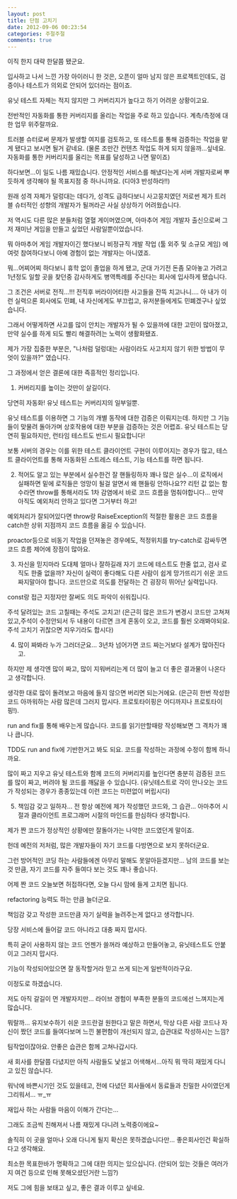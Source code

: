 ```yaml
---
layout: post
title: 단점 고치기
date: 2012-09-06 00:23:54
categories: 주절주절
comments: true
---
```


이직 한지 대략 한달쯤 됐군요.

입사하고 나서 느낀 가장 아이러니 한 것은, 오픈이 얼마 남지 않은 프로젝트인데도, 검증이나 테스트가 의외로 안되어 있더라는 점이죠.

유닛 테스트 자체는 적지 않지만 그 커버리지가 높다고 하기 어려운 상황이고요.

전반적인 자동화를 통한 커버리지를 올리는 작업을 주로 하고 있습니다. 계측/측정에 대한 업무 위주랄까요.

트러블 슈터로써 문제가 발생할 여지를 검토하고, 또 테스트를 통해 검증하는 작업을 맡게 됐다고 보시면 될거 같네요. (물론 조만간 컨텐츠 작업도 하게 되지 않을까...싶네요. 자동화를 통한 커버리지를 올리는 목표를 달성하고 나면 말이죠)

하다보면...이 일도 나름 재밌습니다. 안정적인 서비스를 해냈다는게 서버 개발자로써 뿌듯하게 생각해야 될 목표지점 중 하나니까요. (디아3 반성하라!!)



원래 성격 자체가 덜렁대는 데다가, 성격도 급하다보니 사고뭉치였던 저로썬 제가 트러블 슈터적인 성향의 개발자가 될꺼라곤 사실 상상하기 어려웠습니다.

저 역시도 다른 많은 분들처럼 열혈 게이머였으며, 아마추어 게임 개발자 출신으로써 그저 재미난 게임을 만들고 싶었던 사람일뿐이었습니다.

뭐 아마추어 게임 개발자이긴 했다보니 비정규직 개발 작업 (툴 외주 및 소규모 게임) 에 여럿 참여하다보니 아예 경험이 없는 개발자는 아니였죠.

뭐...어찌어찌 하다보니 휴학 없이 졸업을 하게 됐고, 군대 가기전 돈좀 모아놓고 가려고 1년정도 일할 곳을 찾던중 감사하게도 병역특례를 주신다는 회사에 입사하게 됐습니다.

그 조건은 서버로 전직...!!! 전직후 버라이어티한 사고들을 잔뜩 치고나니.... 아 내가 이런 실력으론 회사에도 민폐, 내 자신에게도 부끄럽고, 유저분들에게도 민폐겠구나 싶었습니다.

그래서 어떻게하면 사고를 많이 안치는 개발자가 될 수 있을까에 대한 고민이 많아졌고, 만약 실수를 하게 되도 빨리 해결하려는 노력이 생활화됐죠.

제가 가장 집중한 부분은, "나처럼 덜렁대는 사람이라도 사고치지 않기 위한 방법이 무엇이 있을까?" 였습니다.


그 과정에서 얻은 결론에 대한 즉흥적인 정리입니다.



1. 커버리지를 높이는 것만이 살길이다.

당연히 자동화! 유닛 테스트는 커버리지의 일부일뿐.

유닛 테스트를 이용하면 그 기능의 개별 동작에 대한 검증은 이뤄지는데. 하지만 그 기능들이 맞물려 돌아가며 상호작용에 대한 부분을 검증하는 것은 어렵죠. 유닛 테스트는 당연히 필요하지만, 런타임 테스트도 반드시 필요합니다!

보통 서버의 경우는 이를 위한 테스트 클라이언트 구현이 이루어지는 경우가 많고, 테스트 클라이언트를 통해 자동화된 스트레스 테스트, 기능 테스트를 하면 됩니다.

2. 적어도 알고 있는 부분에서 실수한건 잘 핸들링하자
꽤나 많은 실수...이 로직에서 실패하면 밑에 로직들은 엉망이 될걸 알면서 왜 핸들링 안하나요?? 리턴 값 없는 함수라면 throw를 통해서라도 1차 감염에서 바로 코드 흐름을 멈춰야합니다... 만약 아직도 예외처리 안하고 있다면 그거부터 하고!

예외처리가 잘되어있다면 throw랑 RaiseException의 적절한 활용은 코드 흐름을 catch한 상위 지점까지 코드 흐름을 옮길 수 있습니다. 

proactor등으로 비동기 작업을 던져놓은 경우에도, 적정위치를 try-catch로 감싸두면 코드 흐름 제어에 장점이 많아요.

3. 자신을 믿지마라
도대체 얼마나 잘하길래 자기 코드에 테스트도 한줄 없고, 검사 로직도 한줄 없을까? 자신이 실력이 좋다해도 다른 사람이 쉽게 망가뜨리기 쉬운 코드 짜지말아야 합니다. 코드만으로 의도를 전달하는 건 굉장히 뛰어난 실력입니다.

const랑 접근 지정자만 잘써도 의도 파악이 쉬워집니다.

주석 달려있는 코드 고칠때는 주석도 고치고! (은근히 많은 코드가 변경시 코드만 고쳐져있고,주석이 수정안되서 두 내용이 다르면 크게 혼동이 오고, 코드를 훨씬 오래봐야되요. 주석 고치기 귀찮으면 지우기라도 합시다)

4. 많이 짜봐라
누가 그러더군요... 3년차 넘어가면 코드 짜는거보다 설계가 많아진다고. 

하지만 제 생각엔 많이 짜고, 많이 지워버리는게 더 많이 늘고 더 좋은 결과물이 나온다고 생각합니다. 

생각한 대로 많이 돌려보고 마음에 들지 않으면 버리면 되는거에요. (은근히 한번 작성한 코드 아까워하는 사람 많은데 그러지 맙시다. 프로토타이핑은 어디까지나 프로토타이핑!).

run and fix를 통해 배우는게 많습니다. 코드를 읽기만할때랑 작성해보면 그 격차가 꽤나 큽니다.

TDD도 run and fix에 기반한거고 봐도 되요. 코드를 작성하는 과정에 수정이 함께 하니까요.

많이 짜고 지우고 유닛 테스트와 함께 코드의 커버리지를 높인다면 충분히 검증된 코드를 많이 짜고, 버려야 될 코드를 깨닳을 수 있습니다. (유닛테스트로 각이 안나오는 코드가 작성되는 경우가 종종있는데 이런 코드는 미련없이 버립시다)

5. 책임감 갖고 일하자...
전 항상 예전에 제가 작성했던 코드와, 그 습관... 아마추어 시절과 클라이언트 프로그래머 시절의 마인드를 한심하다 생각합니다.

제가 짠 코드가 정상적인 상황에만 잘돌아가는 나약한 코드였던게 말이죠.

헌데 예전의 저처럼, 많은 개발자들이 자기 코드를 다방면으로 보지 못하더군요.

그런 방어적인 코딩 하는 사람들에겐 아무리 말해도 못알아듣겠지만... 남의 코드를 보는것 만큼, 자기 코드를 자주 들여다 보는 것도 꽤나 좋습니다.

어제 짠 코드 오늘보면 허접하다면, 오늘 다시 맘에 들게 고치면 됩니다.

refactoring 능력도 하는 만큼 늘더군요.


책임감 갖고 작성한 코드만큼 자기 실력을 늘려주는게 없다고 생각합니다.

당장 서비스에 들어갈 코드 아니라고 대충 짜지 맙시다. 

특히 굳이 사용하지 않는 코드 언젠가 쓸꺼라 예상하고 만들어놓고, 유닛테스트도 안붙이고 그러지 맙시다. 

기능이 작성되어있으면 잘 동작할거라 믿고 쓰게 되는게 일반적이라구요.



이정도로 하겠습니다. 


저도 아직 갈길이 먼 개발자지만... 라이브 경험이 부족한 분들의 코드에선 느껴지는게 많습니다. 

뭐랄까... 유지보수하기 쉬운 코드란걸 원한다고 말은 하면서, 막상 다른 사람 코드나 자신이 짰던 코드를 들여다보며 느낀 불편함이 개선되지 않고, 습관대로 작성하시는 느낌?

팀작업이잖아요. 안좋은 습관은 함께 고쳐나갑시다.


새 회사를 한달쯤 다녔지만 아직 사람들도 낯설고 어색해서...아직 뭐 딱히 재밌게 다니고 있진 않습니다.

워낙에 바쁜시기인 것도 있을테고, 전에 다녔던 회사들에서 동료들과 친밀한 사이였던게 그리워서... ㅠ_ㅠ 

재입사 하는 사람들 마음이 이해가 간다는...

그래도 조금씩 친해져서 나름 재밌게 다니려 노력중이에요~


솔직히 이 곳을 얼마나 오래 다니게 될지 확신은 못하겠습니다만... 좋은회사인건 확실하다고 생각해요.

최소한 목표한바가 명확하고 그에 대한 의지는 있으십니다. (안되어 있는 것들은 여러가지 여건 등으로 인해 못해오셨던거란 느낌?)


저도 그에 힘을 보태고 싶고, 좋은 결과 이루고 싶네요.